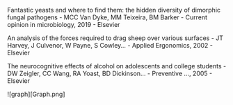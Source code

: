 Fantastic yeasts and where to find them: the hidden diversity of dimorphic fungal pathogens - MCC Van Dyke, MM Teixeira, BM Barker - Current opinion in microbiology, 2019 - Elsevier

An analysis of the forces required to drag sheep over various surfaces -     JT Harvey, J Culvenor, W Payne, S Cowley… - Applied Ergonomics, 2002 - Elsevier

The neurocognitive effects of alcohol on adolescents and college students  - DW Zeigler, CC Wang, RA Yoast, BD Dickinson… - Preventive …, 2005 - Elsevier


![graph][Graph.png]
